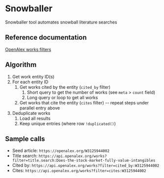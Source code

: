 # Snowballer
Snowballer tool automates snowball literature searches

## Reference documentation
[OpenAlex works filters](https://docs.openalex.org/api-entities/works/filter-works)

## Algorithm
1. Get work entity ID(s)
1. For each entity ID
   1. Get works cited by the entity (`cited_by` filter)
      1. Short query to get the number of works (see `meta` > `count` field)
      1. Long query or loop to get all works
   1. Get works that cite the entity (`cites` filter) -- repeat steps under parallel entry above
1. Deduplicate works
   1. Load all results
   1. Keep unique entries (where row `!duplicated()`)

## Sample calls
- Seed article: `https://openalex.org/W3125944002`
- Title search: `https://api.openalex.org/works?filter=title.search:Does-the-stock-market-fully-value-intangibles`
- Cited by: `https://api.openalex.org/works?filter=cited_by:W3125944002`
- Cites: `https://api.openalex.org/works?filter=cites:W3125944002`
